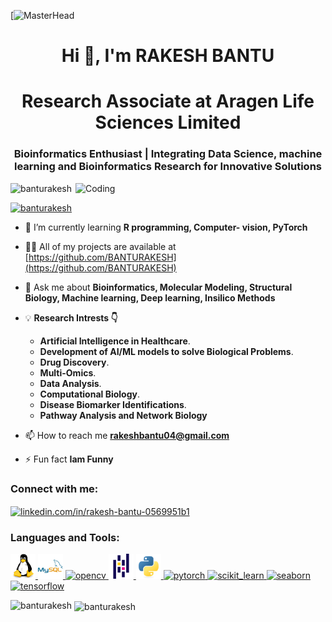 [![MasterHead](https://t4.ftcdn.net/jpg/05/06/70/67/240_F_506706712_Z4vzx7zBUgtVr1hC5FkYBwFP3Y6sDbmC.jpg)
<h1 align="center">Hi 👋, I'm RAKESH BANTU</h1>
<h1 align="center">Research Associate at Aragen Life Sciences Limited</h1>
<h3 align="center">Bioinformatics Enthusiast | Integrating Data Science, machine learning and Bioinformatics Research for Innovative Solutions</h3>
<img align="right" alt="Coding" width="400" src="https://structuralbioinformatician.files.wordpress.com/2013/03/1ece.gif">

<p align="left"> <img src="https://komarev.com/ghpvc/?username=banturakesh&label=Profile%20views&color=0e75b6&style=flat" alt="banturakesh" /> </p>

<p align="left"> <a href="https://github.com/ryo-ma/github-profile-trophy"><img src="https://github-profile-trophy.vercel.app/?username=banturakesh" alt="banturakesh" /></a> </p>

- 🌱 I’m currently learning **R programming, Computer- vision, PyTorch**

- 👨‍💻 All of my projects are available at [https://github.com/BANTURAKESH](https://github.com/BANTURAKESH)

- 💬 Ask me about **Bioinformatics, Molecular Modeling, Structural Biology, Machine learning, Deep learning, Insilico Methods**

- 💡 **Research Intrests 👇**
  
     - **Artificial Intelligence in Healthcare**. 
     - **Development of AI/ML models to solve Biological Problems**. 
     - **Drug Discovery**. 
     - **Multi-Omics**. 
     - **Data Analysis**. 
     - **Computational Biology**. 
     - **Disease Biomarker Identifications**. 
     - **Pathway Analysis and Network Biology**

- 📫 How to reach me **rakeshbantu04@gmail.com**

- ⚡ Fun fact **Iam Funny**

<h3 align="left">Connect with me:</h3>
<p align="left">
<a href="https://linkedin.com/in/linkedin.com/in/rakesh-bantu-0569951b1" target="blank"><img align="center" src="https://raw.githubusercontent.com/rahuldkjain/github-profile-readme-generator/master/src/images/icons/Social/linked-in-alt.svg" alt="linkedin.com/in/rakesh-bantu-0569951b1" height="30" width="40" /></a>
</p>

<h3 align="left">Languages and Tools:</h3>
<p align="left"> <a href="https://www.linux.org/" target="_blank" rel="noreferrer"> <img src="https://raw.githubusercontent.com/devicons/devicon/master/icons/linux/linux-original.svg" alt="linux" width="40" height="40"/> </a> <a href="https://www.mysql.com/" target="_blank" rel="noreferrer"> <img src="https://raw.githubusercontent.com/devicons/devicon/master/icons/mysql/mysql-original-wordmark.svg" alt="mysql" width="40" height="40"/> </a> <a href="https://opencv.org/" target="_blank" rel="noreferrer"> <img src="https://www.vectorlogo.zone/logos/opencv/opencv-icon.svg" alt="opencv" width="40" height="40"/> </a> <a href="https://pandas.pydata.org/" target="_blank" rel="noreferrer"> <img src="https://raw.githubusercontent.com/devicons/devicon/2ae2a900d2f041da66e950e4d48052658d850630/icons/pandas/pandas-original.svg" alt="pandas" width="40" height="40"/> </a> <a href="https://www.python.org" target="_blank" rel="noreferrer"> <img src="https://raw.githubusercontent.com/devicons/devicon/master/icons/python/python-original.svg" alt="python" width="40" height="40"/> </a> <a href="https://pytorch.org/" target="_blank" rel="noreferrer"> <img src="https://www.vectorlogo.zone/logos/pytorch/pytorch-icon.svg" alt="pytorch" width="40" height="40"/> </a> <a href="https://scikit-learn.org/" target="_blank" rel="noreferrer"> <img src="https://upload.wikimedia.org/wikipedia/commons/0/05/Scikit_learn_logo_small.svg" alt="scikit_learn" width="40" height="40"/> </a> <a href="https://seaborn.pydata.org/" target="_blank" rel="noreferrer"> <img src="https://seaborn.pydata.org/_images/logo-mark-lightbg.svg" alt="seaborn" width="40" height="40"/> </a> <a href="https://www.tensorflow.org" target="_blank" rel="noreferrer"> <img src="https://www.vectorlogo.zone/logos/tensorflow/tensorflow-icon.svg" alt="tensorflow" width="40" height="40"/> </a> </p>

<p><img align="left" src="https://github-readme-stats.vercel.app/api/top-langs?username=banturakesh&show_icons=true&locale=en&layout=compact" alt="banturakesh" /></p>

<p>&nbsp;<img align="center" src="https://github-readme-stats.vercel.app/api?username=banturakesh&show_icons=true&locale=en" alt="banturakesh" /></p>
